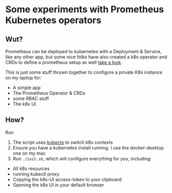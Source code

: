 # Some experiments with Prometheus Kubernetes operators

## Wut?
Prometheus can be deployed to kubernetes with a Deployment & Service, like any other app, but some nice folks have also created a k8s operator and CRDs to define a prometheus setup as well [take a look](https://github.com/prometheus-operator/prometheus-operator).

This is just some stuff thrown together to configure a private K8s instance on my laptop for:
 * A simple app
 * The Prometheus Operator &  CRDs
 * some RBAC stuff
 * The k8s UI

## How?
Run 
 1. The script uses [kubectx](https://github.com/ahmetb/kubectx) to switch k8s contexts
 1. Ensure you have a kubernetes install running.  I use the docker-desktop one on my mac
 1. Run `./init.sh`, which will configure everything for you, including:
  * All k8s resources
  * running kubectl proxy
  * Copying the k8s-UI access-token to your clipboard
  * Opening the k8s UI in your default browser